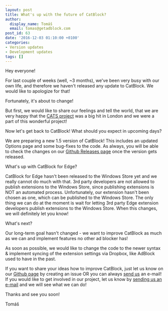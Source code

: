 ```yaml
---
layout: post
title: What's up with the future of CatBlock?
author:
  display_name: Tomáš
  email: tomas@getadblock.com
post_id: 63
date: '2016-12-03 01:10:00 +0100'
categories:
- Version updates
- Development updates
tags: []
---
```

Hey everyone!

For last couple of weeks (well, ~3 months), we've been very busy with our own life,
and therefore we haven't released any update to CatBlock. We would like to apologize for that!

Fortunately, it's about to change!

<!--more-->

But first, we would like to share our feelings and tell the world, that we are very happy that the [CATS project](https://catblock.tk/blog/2016/08/cats-project) was a big hit in London and we were a part of this wonderful project!


Now let's get back to CatBlock!
What should you expect in upcoming days?

We are preparing a new 1.5 version of CatBlock!
This includes an updated Options page and some bug-fixes to the code.
As always, you will be able to check the changes on our [Github Releases page](https://github.com/CatBlock/catblock/releases) once the version gets released.


What's up with CatBlock for Edge?

CatBlock for Edge hasn't been released to the Windows Store yet and we really cannot do much with that.
3rd party developers are not allowed to publish extensions to the Windows Store, since publishing extensions is NOT an automated process.
Unfortunately, our extension hasn't been chosen as one, which can be published to the Windows Store.
The only thing we can do at the moment is wait for letting 3rd party Edge extension developers publish extensions to the Windows Store. When this changes, we will definitely let you know!


What's next?

Our long-term goal hasn't changed - we want to improve CatBlock as much as we can and implement features no other ad blocker has!

As soon as possible, we would like to change the code to the newer syntax & implement syncing of the extension settings via Dropbox, like AdBlock used to have in the past.

If you want to share your ideas how to improve CatBlock, just let us know on our [Github page](https://github.com/CatBlock/catblock/issues) by creating an issue OR you can always [send us](mailto:catblockteam@gmail.com) an e-mail! If you would like to get involved in our project, let us know by [sending us an e-mail](mailto:catblockteam@gmail.com) and we will see what we can do!


Thanks and see you soon!

Tomáš